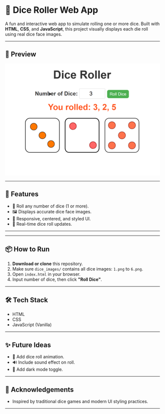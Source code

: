 # 🎲 Dice Roller Web App

A fun and interactive web app to simulate rolling one or more dice. Built with **HTML**, **CSS**, and **JavaScript**, this project visually displays each die roll using real dice face images.

---

## 📸 Preview

![Dice Roller Preview](./preview.png)

---

## 🚀 Features

- 🎯 Roll any number of dice (1 or more).
- 🖼️ Displays accurate dice face images.
- 🎨 Responsive, centered, and styled UI.
- 🔁 Real-time dice roll updates.

---


---

## 📦 How to Run

1. **Download or clone** this repository.
2. Make sure `dice_images/` contains all dice images: `1.png` to `6.png`.
3. Open `index.html` in your browser.
4. Input number of dice, then click **"Roll Dice"**.

---

## 🛠️ Tech Stack

- HTML
- CSS
- JavaScript (Vanilla)

---

## ✨ Future Ideas

- 🎲 Add dice roll animation.
- 🔊 Include sound effect on roll.
- 🌙 Add dark mode toggle.

---

## 🙌 Acknowledgements

- Inspired by traditional dice games and modern UI styling practices.

---


